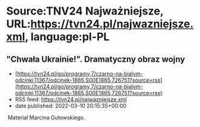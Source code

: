 # Source:TNV24 Najważniejsze, URL:https://tvn24.pl/najwazniejsze.xml, language:pl-PL

## "Chwała Ukrainie!". Dramatyczny obraz wojny
 - [https://tvn24.pl/go/programy,7/czarno-na-bialym-odcinki,11367/odcinek-1865,S00E1865,726751?source=rss](https://tvn24.pl/go/programy,7/czarno-na-bialym-odcinki,11367/odcinek-1865,S00E1865,726751?source=rss)
 - RSS feed: https://tvn24.pl/najwazniejsze.xml
 - date published: 2022-03-10 20:15:35+00:00

<img alt="" src="https://tvn24.pl/najnowsze/cdn-zdjecie-0qe42c-czarno-na-bialym-5631002/alternates/LANDSCAPE_1280" />
    Materiał Marcina Gutowskiego.

